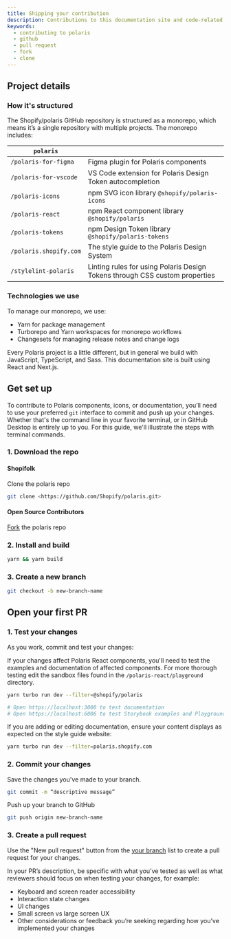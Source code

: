 ```yaml
---
title: Shipping your contribution
description: Contributions to this documentation site and code-related resources in the Polaris design system are made in the [Shopify/polaris GitHub repository](https://github.com/Shopify/polaris). We manage work in progress in our [team backlog](https://github.com/orgs/Shopify/projects/2250), and use GitHub discussions, issues, and pull requests to work in the open.
keywords:
  - contributing to polaris
  - github
  - pull request
  - fork
  - clone
---
```


## Project details

### How it's structured

The Shopify/polaris GitHub repository is structured as a monorepo, which means it’s a single repository with multiple projects. The monorepo includes:

<!-- prettier-ignore -->
| `polaris` |     |
| ---------- | --- |
|`/polaris-for-figma` |Figma plugin for Polaris components|
|`/polaris-for-vscode` |VS Code extension for Polaris Design Token autocompletion|
|`/polaris-icons` |npm SVG icon library `@shopify/polaris-icons`|
|`/polaris-react` |npm React component library `@shopify/polaris`|
|`/polaris-tokens` |npm Design Token library `@shopify/polaris-tokens`|
|`/polaris.shopify.com` |The style guide to the Polaris Design System|
|`/stylelint-polaris` |Linting rules for using Polaris Design Tokens through CSS custom properties|

### Technologies we use

To manage our monorepo, we use:

- Yarn for package management
- Turborepo and Yarn workspaces for monorepo workflows
- Changesets for managing release notes and change logs

Every Polaris project is a little different, but in general we build with JavaScript, TypeScript, and Sass. This documentation site is built using React and Next.js.

## Get set up

To contribute to Polaris components, icons, or documentation, you’ll need to use your preferred `git` interface to commit and push up your changes. Whether that's the command line in your favorite terminal, or in GitHub Desktop is entirely up to you. For this guide, we'll illustrate the steps with terminal commands.

### 1. Download the repo

#### Shopifolk

Clone the polaris repo

```bash
git clone <https://github.com/Shopify/polaris.git>
```

#### Open Source Contributors

[Fork](https://github.com/Shopify/polaris/fork) the polaris repo

### 2. Install and build

```bash
yarn && yarn build
```

### 3. Create a new branch

```bash
git checkout -b new-branch-name
```

## Open your first PR

### 1. Test your changes

As you work, commit and test your changes:

If your changes affect Polaris React components, you'll need to test the examples and documentation of affected components. For more thorough testing edit the sandbox files found in the `/polaris-react/playground` directory.

```bash
yarn turbo run dev --filter=@shopify/polaris

# Open https://localhost:3000 to test documentation
# Open https://localhost:6006 to test Storybook examples and Playground sandboxes
```

If you are adding or editing documentation, ensure your content displays as expected on the style guide website:

```bash
yarn turbo run dev --filter=polaris.shopify.com
```

### 2. Commit your changes

Save the changes you've made to your branch.

```bash
git commit -m “descriptive message”
```

Push up your branch to GitHub

```bash
git push origin new-branch-name
```

### 3. Create a pull request

Use the "New pull request" button from the [your branch](https://github.com/Shopify/polaris/branches/yours) list to create a pull request for your changes.

In your PR’s description, be specific with what you’ve tested as well as what reviewers should focus on when testing your changes, for example:

- Keyboard and screen reader accessibility
- Interaction state changes
- UI changes
- Small screen vs large screen UX
- Other considerations or feedback you’re seeking regarding how you’ve implemented your changes
